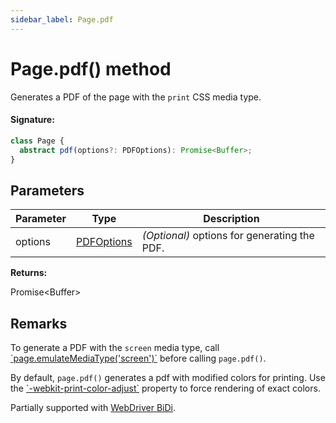 ```yaml
---
sidebar_label: Page.pdf
---
```


# Page.pdf() method

Generates a PDF of the page with the `print` CSS media type.

#### Signature:

```typescript
class Page {
  abstract pdf(options?: PDFOptions): Promise<Buffer>;
}
```

## Parameters

| Parameter | Type                                    | Description                                  |
| --------- | --------------------------------------- | -------------------------------------------- |
| options   | [PDFOptions](./puppeteer.pdfoptions.md) | _(Optional)_ options for generating the PDF. |

**Returns:**

Promise&lt;Buffer&gt;

## Remarks

To generate a PDF with the `screen` media type, call [\`page.emulateMediaType('screen')\`](./puppeteer.page.emulatemediatype.md) before calling `page.pdf()`.

By default, `page.pdf()` generates a pdf with modified colors for printing. Use the [\`-webkit-print-color-adjust\`](https://developer.mozilla.org/en-US/docs/Web/CSS/-webkit-print-color-adjust) property to force rendering of exact colors.

Partially supported with [WebDriver BiDi](https://pptr.dev/faq#q-what-is-the-status-of-cross-browser-support).
